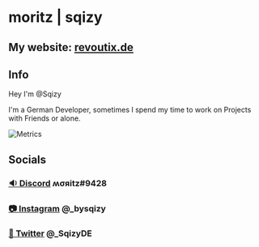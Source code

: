 # moritz | sqizy
## My website: [revoutix.de](https://revoutix) 
## Info
Hey I'm @Sqizy

I'm a German Developer, sometimes I spend my time to work on Projects with Friends or alone.

![Metrics](https://metrics.lecoq.io/Sqizy?template=classic&languages=1&introduction=1&repositories=1&activity=1&repositories=100&repositories.batch=100&repositories.forks=false&repositories.affiliations=owner&languages.limit=8&languages.threshold=0%25&languages.colors=github&languages.sections=most-used&languages.indepth=false&languages.analysis.timeout=15&languages.categories=markup%2C%20programming&languages.recent.categories=markup%2C%20programming&languages.recent.load=300&languages.recent.days=14&activity.limit=5&activity.load=300&activity.days=14&activity.visibility=all&activity.timestamps=false&activity.filter=all&introduction.title=true&config.timezone=Europe%2FBerlin)
	
## Socials
### [🔉 Discord](https://discord.com/users/787243566921547776) ʍσяitz#9428
### [📷 Instagram](https://www.instagram.com/bysqizy) @\_bysqizy 
### [🦤 Twitter](https://twitter.com/SqizyDE) @\_SqizyDE

